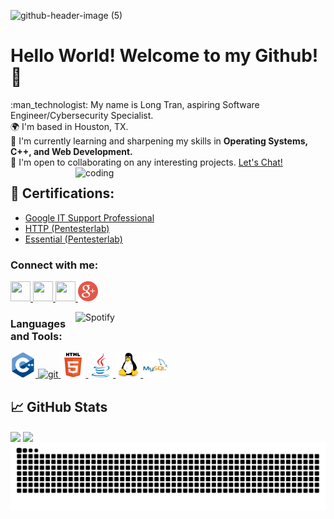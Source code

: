 ![github-header-image (5)](https://github.com/LongTran15200/LongTran15200/assets/128632373/19b2dda9-f9cd-431b-b665-ee36cab8f2be)


# Hello World! Welcome to my Github! :wave:

<p> :man_technologist: My name is Long Tran, aspiring Software Engineer/Cybersecurity Specialist.
<br>🌍 I'm based in Houston, TX.
<br>🌱 I'm currently learning and sharpening my skills in <b>Operating Systems, C++, and Web Development. </b>
<br>🤝 I'm open to collaborating on any interesting projects. <a href="mailto:Long.tran832@gmail.com" target="_blank" rel="noopener">Let's Chat!</a>

<img align="right" alt="coding" width="400" src="https://user-images.githubusercontent.com/55389276/140866485-8fb1c876-9a8f-4d6a-98dc-08c4981eaf70.gif">

## :page_facing_up: Certifications:

- [Google IT Support Professional](https://coursera.org/share/a66940902e215a23c9e28167e029f9bd)
- [HTTP (Pentesterlab)](https://github.com/LongTran15200/PentesterLab-HTTP-Challenges/blob/main/HTTP%20certification.pdf)
- [Essential (Pentesterlab)](https://github.com/LongTran15200/Pentesterlab-Essential-Challenges/blob/main/Essential%20certification.pdf)

### Connect with me:

<p align="left">
  <a href="https://www.twitter.com/longtran1234" target="_blank" rel="noreferrer">
    <img src="https://raw.githubusercontent.com/danielcranney/readme-generator/main/public/icons/socials/twitter.svg" width="32" height="32" />
  </a>
  <a href="https://linkedin.com/in/long-tran-205222179/" target="_blank" rel="noreferrer">
    <img src="https://raw.githubusercontent.com/danielcranney/readme-generator/main/public/icons/socials/linkedin.svg" width="32" height="32" />
  </a>  
  <a href="https://discord.gg/aMecam57VT" target="_blank" rel="noreferrer">
    <img src="https://raw.githubusercontent.com/danielcranney/readme-generator/main/public/icons/socials/discord.svg" width="32" height="32" />
  </a>
  <a href="mailto:Long.tran832@gmail.com" target="_blank" rel="noreferrer">
    <img src="https://raw.githubusercontent.com/LongTran15200/LongTran15200/1c47a6c1524b374ba3aa66a197da9741319a85a7/Img/291685_google%2B_plus_social_logo_social%20media_icon.svg" width="32" height="32" />
  </a>
</p>

  [<img align="right" alt="Spotify" width="400" src="https://spotify-now-playing-longtran15200.vercel.app//api/spotify?background_color=0d1117&border_color=ffffff">](https://open.spotify.com/user/31d4amkbt37jxh6pn7tlilx2zqay)


### Languages and Tools:

<p align="left">
  <a href="https://www.w3schools.com/cpp/" target="_blank" rel="noreferrer">
    <img src="https://raw.githubusercontent.com/devicons/devicon/master/icons/cplusplus/cplusplus-original.svg" alt="cplusplus" width="40" height="40"/>
  </a>
  <a href="https://git-scm.com/" target="_blank" rel="noreferrer">
    <img src="https://www.vectorlogo.zone/logos/git-scm/git-scm-icon.svg" alt="git" width="40" height="40"/>
  </a>
  <a href="https://www.w3.org/html/" target="_blank" rel="noreferrer">
    <img src="https://raw.githubusercontent.com/devicons/devicon/master/icons/html5/html5-original-wordmark.svg" alt="html5" width="40" height="40"/>
  </a>
  <a href="https://www.java.com" target="_blank" rel="noreferrer">
    <img src="https://raw.githubusercontent.com/devicons/devicon/master/icons/java/java-original.svg" alt="java" width="40" height="40"/>
  </a>
  <a href="https://www.linux.org/" target="_blank" rel="noreferrer">
    <img src="https://raw.githubusercontent.com/devicons/devicon/master/icons/linux/linux-original.svg" alt="linux" width="40" height="40"/>
  </a>
  <a href="https://www.mysql.com/" target="_blank" rel="noreferrer">
    <img src="https://raw.githubusercontent.com/devicons/devicon/master/icons/mysql/mysql-original-wordmark.svg" alt="mysql" width="40" height="40"/>
  </a>
</p>

## 📈 GitHub Stats
<img align="center" width="47%" src="https://github-readme-stats.vercel.app/api?username=LongTran15200&show_icons=true&theme=tokyonight" />

<img align="center" width="47%" src="https://github-readme-stats.vercel.app/api/top-langs/?username=LongTran15200&hide_progress=true" />

<img src="https://raw.githubusercontent.com/longtran15200/longtran15200/output/github-contribution-grid-snake.svg" />
    
